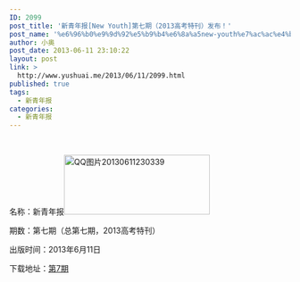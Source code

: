 ```yaml
---
ID: 2099
post_title: '新青年报[New Youth]第七期（2013高考特刊）发布！'
post_name: '%e6%96%b0%e9%9d%92%e5%b9%b4%e6%8a%a5new-youth%e7%ac%ac%e4%b8%83%e6%9c%9f%ef%bc%882013%e9%ab%98%e8%80%83%e7%89%b9%e5%88%8a%ef%bc%89%e5%8f%91%e5%b8%83%ef%bc%81'
author: 小奥
post_date: 2013-06-11 23:10:22
layout: post
link: >
  http://www.yushuai.me/2013/06/11/2099.html
published: true
tags:
  - 新青年报
categories:
  - 新青年报
---
```

&nbsp;

名称：新青年报<a href="http://www.yushuai.me/wp-content/uploads/2013/06/QQ图片201306112303391.jpg"><img class="alignright size-medium wp-image-2101" alt="QQ图片20130611230339" src="https://dqhplhzz2008-1251830035.cos.ap-guangzhou.myqcloud.com/wp-content/uploads/2013/06/QQ图片201306112303391-300x154.jpg" width="261" height="107" /></a>

期数：第七期（总第七期，2013高考特刊）

出版时间：2013年6月11日

下载地址：<!--more--><a href="http://www.yushuai.me/wp-content/uploads/2013/06/第7期.doc">第7期</a>